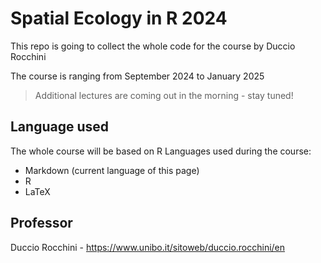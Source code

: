 # Spatial Ecology in R 2024
This repo is going to collect the whole code for the course by Duccio Rocchini

The course is ranging from September 2024 to January 2025

> Additional lectures are coming out in the morning - stay tuned!

## Language used
The whole course will be based on R
Languages used during the course:
+ Markdown (current language of this page)
+ R
+ LaTeX

## Professor
Duccio Rocchini - https://www.unibo.it/sitoweb/duccio.rocchini/en
